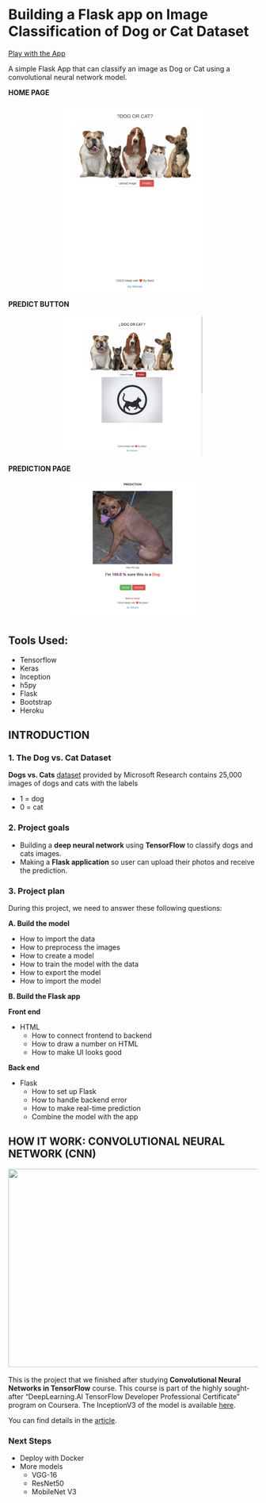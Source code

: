 # Building a Flask app on Image Classification of Dog or Cat Dataset

[Play with the App]()

A simple Flask App that can classify an image as Dog or Cat using a convolutional neural network model.

**HOME PAGE**
<p align="center">

<img src='dogscatsapp/static/img/home.png'>

</p>

**PREDICT BUTTON**
<p align="center">

<img src='dogscatsapp/static/img/predict.png'>

</p>

**PREDICTION PAGE**
<p align="center">

<img src='dogscatsapp/static/img/prediction.png'>

</p>

## Tools Used:

* Tensorflow
* Keras
* Inception
* h5py
* Flask
* Bootstrap
* Heroku

## INTRODUCTION

### 1. The Dog vs. Cat Dataset

**Dogs vs. Cats** [dataset](https://www.kaggle.com/c/dogs-vs-cats/data) provided by  Microsoft Research contains 25,000 images of dogs and cats with the labels

* 1 = dog
* 0 = cat

### 2. Project goals

- Building a **deep neural network** using **TensorFlow** to classify dogs and cats images.
- Making a **Flask application** so user can upload their photos and receive the prediction.

### 3. Project plan

During this project, we need to answer these following questions:

**A. Build the model**

- How to import the data
- How to preprocess the images
- How to create a model
- How to train the model with the data
- How to export the model
- How to import the model

**B. Build the Flask app**

**Front end**

- HTML
  - How to connect frontend to backend
  - How to draw a number on HTML
  - How to make UI looks good

**Back end**

- Flask
  - How to set up Flask
  - How to handle backend error
  - How to make real-time prediction
  - Combine the model with the app
<!---
## SETUP ENVIRONMENT

* In order to run our model on a Flask application locally, you need to clone this repository and then set up the environment by these following commands:

```shell
python3 -m pip install --user pipx
python3 -m pipx ensurepath
pipx install pipenv
# Install dependencies
pipenv install --dev
# Setup pre-commit and pre-push hooks
pipenv run pre-commit install -t pre-commit
pipenv run pre-commit install -t pre-push
```

* On the Terminal, use these commands:

```
# enter the environment
pipevn shell
pipenv graph
set FLASK_APP=app.py
set FLASK_ENV=development
export FLASK_DEBUG=1
flask run
```

* If you have error `ModuleNotFoundError: No module named 'tensorflow'` then use

```
pipenv install tensorflow==2.0.0beta-1
```

* If  `* Debug mode: off` then use

```
export FLASK_DEBUG=1
```

* Run the model by

```shell
pipenv run flask run
```

* If you want to exit `pipenv shell`, use `exit`
--->
## HOW IT WORK: CONVOLUTIONAL NEURAL NETWORK (CNN)

<p align="center">
  <img width="760" height="400" src="https://miro.medium.com/max/1838/1*oB3S5yHHhvougJkPXuc8og.gif">
</p>

This is the project that we finished after studying **Convolutional Neural Networks in TensorFlow** course.
This course is part of the highly sought-after “DeepLearning.AI TensorFlow Developer Professional Certificate” program on Coursera.
The InceptionV3 of the model is available [here](https://github.com/badl7/TensorFlow_Developer/blob/main/Cnn_in_TensorFlow/inception_v3_catVSdog.ipynb).

You can find details in the [article](https://medium.com/@betul.gurbuz.dev/convnets-cnn-74aa18f2d543).

### Next Steps

* Deploy with Docker
* More models
  * VGG-16
  * ResNet50
  * MobileNet V3

